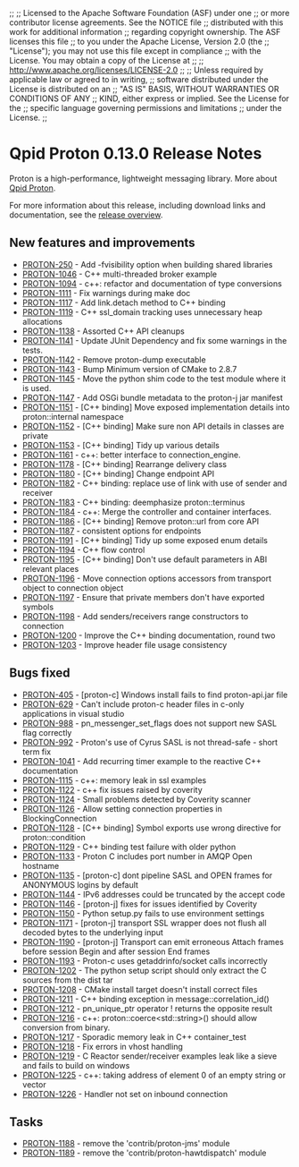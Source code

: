 ;;
;; Licensed to the Apache Software Foundation (ASF) under one
;; or more contributor license agreements.  See the NOTICE file
;; distributed with this work for additional information
;; regarding copyright ownership.  The ASF licenses this file
;; to you under the Apache License, Version 2.0 (the
;; "License"); you may not use this file except in compliance
;; with the License.  You may obtain a copy of the License at
;; 
;;   http://www.apache.org/licenses/LICENSE-2.0
;; 
;; Unless required by applicable law or agreed to in writing,
;; software distributed under the License is distributed on an
;; "AS IS" BASIS, WITHOUT WARRANTIES OR CONDITIONS OF ANY
;; KIND, either express or implied.  See the License for the
;; specific language governing permissions and limitations
;; under the License.
;;

# Qpid Proton 0.13.0 Release Notes

Proton is a high-performance, lightweight messaging library. More
about [Qpid Proton]({{site_url}}/proton/index.html).

For more information about this release, including download links and
documentation, see the [release overview](index.html).


## New features and improvements

 - [PROTON-250](https://issues.apache.org/jira/browse/PROTON-250) - Add -fvisibility option when building shared libraries 
 - [PROTON-1046](https://issues.apache.org/jira/browse/PROTON-1046) - C++ multi-threaded broker example
 - [PROTON-1094](https://issues.apache.org/jira/browse/PROTON-1094) - c++:  refactor and documentation of type conversions
 - [PROTON-1111](https://issues.apache.org/jira/browse/PROTON-1111) - Fix warnings during make doc
 - [PROTON-1117](https://issues.apache.org/jira/browse/PROTON-1117) - Add link.detach method to C++ binding
 - [PROTON-1119](https://issues.apache.org/jira/browse/PROTON-1119) - C++ ssl_domain tracking uses unnecessary heap allocations
 - [PROTON-1138](https://issues.apache.org/jira/browse/PROTON-1138) - Assorted C++ API cleanups
 - [PROTON-1141](https://issues.apache.org/jira/browse/PROTON-1141) - Update JUnit Dependency and fix some warnings in the tests.
 - [PROTON-1142](https://issues.apache.org/jira/browse/PROTON-1142) - Remove proton-dump executable
 - [PROTON-1143](https://issues.apache.org/jira/browse/PROTON-1143) - Bump Minimum version of CMake to 2.8.7
 - [PROTON-1145](https://issues.apache.org/jira/browse/PROTON-1145) - Move the python shim code to the test module where it is used.
 - [PROTON-1147](https://issues.apache.org/jira/browse/PROTON-1147) - Add OSGi bundle metadata to the proton-j jar manifest 
 - [PROTON-1151](https://issues.apache.org/jira/browse/PROTON-1151) - [C++ binding] Move exposed implementation details into proton::internal namespace
 - [PROTON-1152](https://issues.apache.org/jira/browse/PROTON-1152) - [C++ binding] Make sure non API details in classes are private
 - [PROTON-1153](https://issues.apache.org/jira/browse/PROTON-1153) - [C++ binding] Tidy up various details
 - [PROTON-1161](https://issues.apache.org/jira/browse/PROTON-1161) - c++: better interface to connection_engine.
 - [PROTON-1178](https://issues.apache.org/jira/browse/PROTON-1178) - [C++ binding] Rearrange delivery class
 - [PROTON-1180](https://issues.apache.org/jira/browse/PROTON-1180) - [C++ binding] Change endpoint API
 - [PROTON-1182](https://issues.apache.org/jira/browse/PROTON-1182) - C++ binding: replace use of link with use of sender and receiver
 - [PROTON-1183](https://issues.apache.org/jira/browse/PROTON-1183) - C++ binding: deemphasize proton::terminus
 - [PROTON-1184](https://issues.apache.org/jira/browse/PROTON-1184) - c++: Merge the controller and container interfaces.
 - [PROTON-1186](https://issues.apache.org/jira/browse/PROTON-1186) - [C++ binding] Remove proton::url from core API
 - [PROTON-1187](https://issues.apache.org/jira/browse/PROTON-1187) - consistent options for endpoints
 - [PROTON-1191](https://issues.apache.org/jira/browse/PROTON-1191) - [C++ binding] Tidy up some exposed enum details
 - [PROTON-1194](https://issues.apache.org/jira/browse/PROTON-1194) - C++ flow control
 - [PROTON-1195](https://issues.apache.org/jira/browse/PROTON-1195) - [C++ binding] Don't use default parameters in ABI relevant places
 - [PROTON-1196](https://issues.apache.org/jira/browse/PROTON-1196) - Move connection options accessors from transport object to connection object
 - [PROTON-1197](https://issues.apache.org/jira/browse/PROTON-1197) - Ensure that private members don't have exported symbols
 - [PROTON-1198](https://issues.apache.org/jira/browse/PROTON-1198) - Add senders/receivers range constructors to connection
 - [PROTON-1200](https://issues.apache.org/jira/browse/PROTON-1200) - Improve the C++ binding documentation, round two
 - [PROTON-1203](https://issues.apache.org/jira/browse/PROTON-1203) - Improve header file usage consistency

## Bugs fixed

 - [PROTON-405](https://issues.apache.org/jira/browse/PROTON-405) - [proton-c] Windows install fails to find proton-api.jar file
 - [PROTON-629](https://issues.apache.org/jira/browse/PROTON-629) - Can't include proton-c header files in c-only applications in visual studio
 - [PROTON-988](https://issues.apache.org/jira/browse/PROTON-988) - pn_messenger_set_flags does not support new SASL flag correctly
 - [PROTON-992](https://issues.apache.org/jira/browse/PROTON-992) - Proton's use of Cyrus SASL is not thread-safe - short term fix
 - [PROTON-1041](https://issues.apache.org/jira/browse/PROTON-1041) - Add recurring timer example to the reactive C++ documentation
 - [PROTON-1115](https://issues.apache.org/jira/browse/PROTON-1115) - c++: memory leak in ssl examples
 - [PROTON-1122](https://issues.apache.org/jira/browse/PROTON-1122) - c++ fix issues raised by coverity
 - [PROTON-1124](https://issues.apache.org/jira/browse/PROTON-1124) - Small problems detected by Coverity scanner
 - [PROTON-1126](https://issues.apache.org/jira/browse/PROTON-1126) - Allow setting connection properties in BlockingConnection
 - [PROTON-1128](https://issues.apache.org/jira/browse/PROTON-1128) - [C++ binding] Symbol exports use wrong directive for proton::condition
 - [PROTON-1129](https://issues.apache.org/jira/browse/PROTON-1129) - C++ binding test failure with older python
 - [PROTON-1133](https://issues.apache.org/jira/browse/PROTON-1133) - Proton C includes port number in AMQP Open hostname
 - [PROTON-1135](https://issues.apache.org/jira/browse/PROTON-1135) - [proton-c] dont pipeline SASL and OPEN frames for ANONYMOUS logins by default
 - [PROTON-1144](https://issues.apache.org/jira/browse/PROTON-1144) - IPv6 addresses could be truncated by the accept code
 - [PROTON-1146](https://issues.apache.org/jira/browse/PROTON-1146) - [proton-j] fixes for issues identified by Coverity
 - [PROTON-1150](https://issues.apache.org/jira/browse/PROTON-1150) - Python setup.py fails to use environment settings
 - [PROTON-1171](https://issues.apache.org/jira/browse/PROTON-1171) - [proton-j] transport SSL wrapper does not flush all decoded bytes to the underlying input
 - [PROTON-1190](https://issues.apache.org/jira/browse/PROTON-1190) - [proton-j] Transport can emit erroneous Attach frames before session Begin and after session End frames
 - [PROTON-1193](https://issues.apache.org/jira/browse/PROTON-1193) - Proton-c uses getaddrinfo/socket calls incorrectly
 - [PROTON-1202](https://issues.apache.org/jira/browse/PROTON-1202) - The python setup script should only extract the C sources from the dist tar
 - [PROTON-1208](https://issues.apache.org/jira/browse/PROTON-1208) - CMake install target doesn't install correct files
 - [PROTON-1211](https://issues.apache.org/jira/browse/PROTON-1211) - C++ binding exception in message::correlation_id()
 - [PROTON-1212](https://issues.apache.org/jira/browse/PROTON-1212) - pn_unique_ptr operator ! returns the opposite result
 - [PROTON-1216](https://issues.apache.org/jira/browse/PROTON-1216) - c++: proton::coerce&lt;std::string&gt;() should allow conversion from binary.
 - [PROTON-1217](https://issues.apache.org/jira/browse/PROTON-1217) - Sporadic memory leak in C++ container_test
 - [PROTON-1218](https://issues.apache.org/jira/browse/PROTON-1218) - Fix errors in vhost handling
 - [PROTON-1219](https://issues.apache.org/jira/browse/PROTON-1219) - C Reactor sender/receiver examples leak like a sieve and fails to build on windows
 - [PROTON-1225](https://issues.apache.org/jira/browse/PROTON-1225) - c++: taking address of element 0 of an empty string or vector
 - [PROTON-1226](https://issues.apache.org/jira/browse/PROTON-1226) - Handler not set on inbound connection

## Tasks

 - [PROTON-1188](https://issues.apache.org/jira/browse/PROTON-1188) - remove the 'contrib/proton-jms' module
 - [PROTON-1189](https://issues.apache.org/jira/browse/PROTON-1189) - remove the 'contrib/proton-hawtdispatch' module